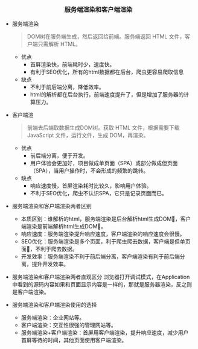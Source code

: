 <h3 align='center'>服务端渲染和客户端渲染</h3>

* 服务端渲染
  > DOM树在服务端生成，然后返回给前端。服务端返回 HTML 文件，客户端只需解析 HTML。
  - 优点
    - 首屏渲染快，前端耗时少，速度快。
    - 有利于SEO优化，所有的html数据都在后台，爬虫更容易爬取信息
  - 缺点
    - 不利于前后端分离，降低效率。
    - html的解析都在后台执行，前端速度提升了，但是增加了服务器的计算压力。

* 客户端渲
  > 前端去后端取数据生成DOM树。获取 HTML 文件，根据需要下载 JavaScript 文件，运行文件，生成 DOM，再渲染。
  - 优点
    - 前后端分离，便于开发。
    - 用户体验会更加好，项目做成单页面（SPA）或部分做成但页面（SPA），当用户操作时，不会形成的频繁的跳转。
  - 缺点
    - 响应速度慢，首屏渲染耗时比较久，影响用户体验。
    - 不利于SEO优化，爬虫不认识SPA，它只是记录页面而已。

* 服务端渲染和客户端渲染两者区别
  - 本质区别：谁解析的html，服务端渲染是后台解析html生成DOM🌲，客户端渲染是前端解析html生成DOM🌲。
  - 响应速度：服务端渲染提升响应速度，客户端渲染的响应速度会很慢。
  - SEO优化：服务端渲染是多个页面，利于爬虫爬去数据，客户端是但单页面📃，不利于爬去数据。
  - 开发效率：服务端渲染不利于前后端分离，客户端渲染有利于前后端分离，提升开发效率。

* 服务端渲染和客户端渲染两者直观区分
  浏览器打开调试模式，在Application中看到的源码内容如果和页面显示内容是一样的，那就是服务器渲染，反之则是客户端渲染。

* 服务端渲染和客户端渲染使用的选择
  - 服务端渲染：企业网站等。
  - 客户端渲染：交互性很强的管理网站等。
  - 服务端渲染+客户端渲染：首屏用客户端渲染，提升响应速度，减少用户首屏等待的时间，其他页面使用客户端渲染。